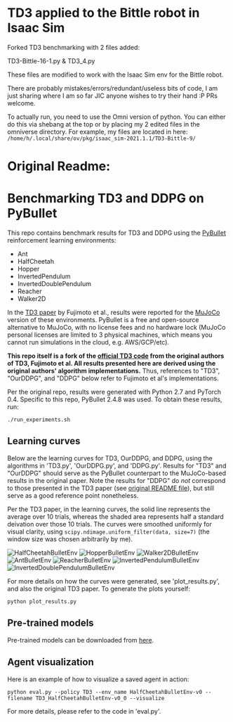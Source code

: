 # TD3 applied to the Bittle robot in Isaac Sim

Forked TD3 benchmarking with 2 files added:

TD3-Bittle-16-1.py & TD3_4.py

These files are modified to work with the Isaac Sim env for the Bittle robot. 

There are probably mistakes/errors/redundant/useless bits of code, I am just sharing where I am so far JIC anyone wishes to try their hand :P PRs welcome. 

To actually run, you need to use the Omni version of python. You can either do this via shebang at the top or by placing my 2 edited files in the omniverse directory. For example, my files are located in here: `/home/h/.local/share/ov/pkg/isaac_sim-2021.1.1/TD3-Bittle-9/`






# Original Readme:


# Benchmarking TD3 and DDPG on PyBullet

This repo contains benchmark results for TD3 and DDPG using the [PyBullet](https://docs.google.com/document/d/10sXEhzFRSnvFcl3XxNGhnD4N2SedqwdAvK3dsihxVUA/edit#) reinforcement learning environments:
* Ant
* HalfCheetah
* Hopper
* InvertedPendulum
* InvertedDoublePendulum
* Reacher
* Walker2D

In the [TD3 paper](https://arxiv.org/abs/1802.09477) by Fujimoto et al., results were reported for the [MuJoCo](http://www.mujoco.org/) version of these environments. PyBullet is a free and open-source alternative to MuJoCo, with no license fees and no hardware lock (MuJoCo personal licenses are limited to 3 physical machines, which means you cannot run simulations in the cloud, e.g. AWS/GCP/etc).

**This repo itself is a fork of the [official TD3 code](https://github.com/sfujim/TD3/) from the original authors of TD3, Fujimoto et al. All results presented here are derived using the original authors' algorithm implementations.** Thus, references to "TD3", "OurDDPG", and "DDPG" below refer to Fujimoto et al's implementations.

Per the original repo, results were generated with Python 2.7 and PyTorch 0.4. Specific to this repo, PyBullet 2.4.8 was used. To obtain these results, run:
```
./run_experiments.sh
```

## Learning curves
Below are the learning curves for TD3, OurDDPG, and DDPG, using the algorithms in 'TD3.py', 'OurDDPG.py', and 'DDPG.py'. Results for "TD3" and "OurDDPG" should serve as the PyBullet counterpart to the MuJoCo-based results in the original paper. Note the results for "DDPG" do *not* correspond to those presented in the TD3 paper (see [original README file](README_orig.md)), but still serve as a good reference point nonetheless.

Per the TD3 paper, in the learning curves, the solid line represents the average over 10 trials, whereas the shaded area represents half a standard deivation over those 10 trials. The curves were smoothed uniformly for visual clarity, using `scipy.ndimage.uniform_filter(data, size=7)` (the window size was chosen arbitrarily by me).

![HalfCheetahBulletEnv](plots/HalfCheetahBulletEnv-v0.png)
![HopperBulletEnv](plots/HopperBulletEnv-v0.png)
![Walker2DBulletEnv](plots/Walker2DBulletEnv-v0.png)
![AntBulletEnv](plots/AntBulletEnv-v0.png)
![ReacherBulletEnv](plots/ReacherBulletEnv-v0.png)
![InvertedPendulumBulletEnv](plots/InvertedPendulumBulletEnv-v0.png)
![InvertedDoublePendulumBulletEnv](plots/InvertedDoublePendulumBulletEnv-v0.png)

For more details on how the curves were generated, see 'plot_results.py', and also the original TD3 paper. To generate the plots yourself:
```
python plot_results.py
```

## Pre-trained models
Pre-trained models can be downloaded from [here](https://drive.google.com/open?id=1x88F-Uop6zCI0jnY8F4E9TsKsXCtq-fL).

## Agent visualization
Here is an example of how to visualize a saved agent in action:
```
python eval.py --policy TD3 --env_name HalfCheetahBulletEnv-v0 --filename TD3_HalfCheetahBulletEnv-v0_0 --visualize
```

For more details, please refer to the code in 'eval.py'.
